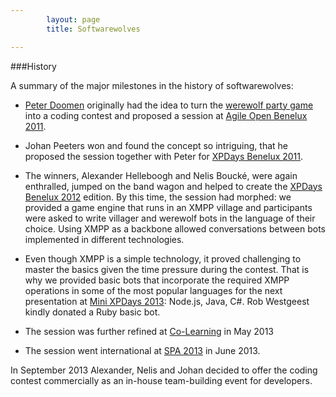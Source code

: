 ```yaml
---
        layout: page
        title: Softwarewolves

---
```


###History

<style typ="text/css">
    #menu_about, #menu_about a, #menu_about a:visited, #menu_about a:hover {
        background: #202021;
        color:white;
        font-weight:normal;
    }
</style>
A summary of the major milestones in the history of softwarewolves:

* [Peter Doomen](http://www.linkedin.com/pub/peter-doomen/1/460/33) originally had the idea to turn the <a href="http://en.wikipedia.org/wiki/Mafia_(party_game)">werewolf party game</a> into a coding contest and proposed a session at [Agile Open Benelux 2011](http://www.agileopen.net/agile-open-belgium-2011).

* Johan Peeters won and found the concept so intriguing, that he proposed the session together with Peter for [XPDays Benelux 2011](http://www.xpday.be/Xpday2011/sessions/Agile%20Werewolves.html).

* The winners, Alexander Helleboogh and Nelis Bouck&eacute;, were again enthralled, jumped on the band wagon and helped to create the [XPDays Benelux 2012](http://www.xpday.be/Xpday2012/public_program/sessions/91/public.html) edition.
By this time, the session had morphed: we provided a game engine that runs in an XMPP village and participants were asked to write villager and werewolf bots in the language of their choice.
Using XMPP as a backbone allowed conversations between bots implemented in different technologies.


* Even though XMPP is a simple technology, it proved challenging to master the basics given the time pressure during the contest. That is why we provided basic bots that incorporate the required XMPP operations in some of the most popular languages for the next presentation at [Mini XPDays 2013](http://www.xpdays.net/Xpday2013/Mini%20XPDay/Program.html#session_91): Node.js, Java, C#. Rob Westgeest kindly donated a Ruby basic bot.

* The session was further refined at [Co-Learning](http://www.co-learning.be/Gameday) in May 2013

* The session went international at [SPA 2013](http://www.spaconference.org/spa2013/sessions/session499.html) in June 2013.

In September 2013 Alexander, Nelis and Johan decided to offer the coding contest commercially as an in-house team-building event for developers.



